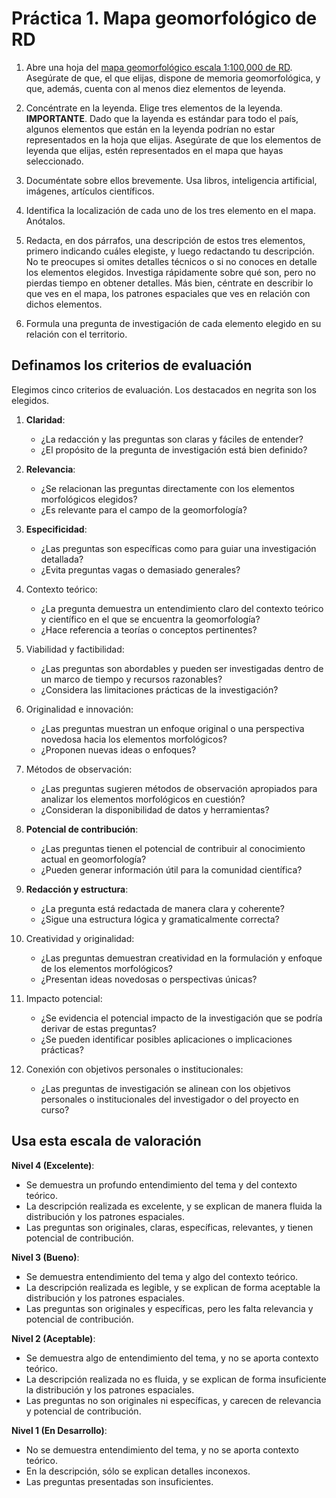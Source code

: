 # Práctica 1. Mapa geomorfológico de RD

1. Abre una hoja del [mapa geomorfológico escala 1:100,000 de RD](https://sgn.gob.do/index.php/geologia-y-tematicos/info-geomorfologia). Asegúrate de que, el que elijas, dispone de memoria geomorfológica, y que, además, cuenta con al menos diez elementos de leyenda.

2. Concéntrate en la leyenda. Elige tres elementos de la leyenda. **IMPORTANTE**. Dado que la layenda es estándar para todo el país, algunos elementos que están en la leyenda podrían no estar representados en la hoja que elijas. Asegúrate de que los elementos de leyenda que elijas, estén representados en el mapa que hayas seleccionado.

3. Documéntate sobre ellos brevemente. Usa libros, inteligencia artificial, imágenes, artículos científicos.

4. Identifica la localización de cada uno de los tres elemento en el mapa. Anótalos.

5. Redacta, en dos párrafos, una descripción de estos tres elementos, primero indicando cuáles elegiste, y luego redactando tu descripción. No te preocupes si omites detalles técnicos o si no conoces en detalle los elementos elegidos. Investiga rápidamente sobre qué son, pero no pierdas tiempo en obtener detalles. Más bien, céntrate en describir lo que ves en el mapa, los patrones espaciales que ves en relación con dichos elementos.

6. Formula una pregunta de investigación de cada elemento elegido en su relación con el territorio.

## Definamos los criterios de evaluación

Elegimos cinco criterios de evaluación. Los destacados en negrita son los elegidos.

1. **Claridad**:

   - ¿La redacción y las preguntas son claras y fáciles de entender?
   - ¿El propósito de la pregunta de investigación está bien definido?

2. **Relevancia**:

   - ¿Se relacionan las preguntas directamente con los elementos morfológicos elegidos?
   - ¿Es relevante para el campo de la geomorfología?

3. **Especificidad**:

   - ¿Las preguntas son específicas como para guiar una investigación detallada?
   - ¿Evita preguntas vagas o demasiado generales?

4. Contexto teórico:

   - ¿La pregunta demuestra un entendimiento claro del contexto teórico y científico en el que se encuentra la geomorfología?
   - ¿Hace referencia a teorías o conceptos pertinentes?

5. Viabilidad y factibilidad:

   - ¿Las preguntas son abordables y pueden ser investigadas dentro de un marco de tiempo y recursos razonables?
   - ¿Considera las limitaciones prácticas de la investigación?

6. Originalidad e innovación:

   - ¿Las preguntas muestran un enfoque original o una perspectiva novedosa hacia los elementos morfológicos?
   - ¿Proponen nuevas ideas o enfoques?

7. Métodos de observación:

   - ¿Las preguntas sugieren métodos de observación apropiados para analizar los elementos morfológicos en cuestión?
   - ¿Consideran la disponibilidad de datos y herramientas?

8. **Potencial de contribución**:

   - ¿Las preguntas tienen el potencial de contribuir al conocimiento actual en geomorfología?
   - ¿Pueden generar información útil para la comunidad científica?

9. **Redacción y estructura**:

   - ¿La pregunta está redactada de manera clara y coherente?
   - ¿Sigue una estructura lógica y gramaticalmente correcta?

10. Creatividad y originalidad:

    - ¿Las preguntas demuestran creatividad en la formulación y enfoque de los elementos morfológicos?
    - ¿Presentan ideas novedosas o perspectivas únicas?

11. Impacto potencial:

    - ¿Se evidencia el potencial impacto de la investigación que se podría derivar de estas preguntas?
    - ¿Se pueden identificar posibles aplicaciones o implicaciones prácticas?

12. Conexión con objetivos personales o institucionales:
    - ¿Las preguntas de investigación se alinean con los objetivos personales o institucionales del investigador o del proyecto en curso?

## Usa esta escala de valoración

**Nivel 4 (Excelente)**:

- Se demuestra un profundo entendimiento del tema y del contexto teórico.
- La descripción realizada es excelente, y se explican de manera fluida la distribución y los patrones espaciales.
- Las preguntas son originales, claras, específicas, relevantes, y tienen potencial de contribución.

**Nivel 3 (Bueno)**:

- Se demuestra entendimiento del tema y algo del contexto teórico.
- La descripción realizada es legible, y se explican de forma aceptable la distribución y los patrones espaciales.
- Las preguntas son originales y específicas, pero les falta relevancia y potencial de contribución.

**Nivel 2 (Aceptable)**:

- Se demuestra algo de entendimiento del tema, y no se aporta contexto teórico.
- La descripción realizada no es fluida, y se explican de forma insuficiente la distribución y los patrones espaciales.
- Las preguntas no son originales ni específicas, y carecen de relevancia y potencial de contribución.

**Nivel 1 (En Desarrollo)**:

- No se demuestra entendimiento del tema, y no se aporta contexto teórico.
- En la descripción, sólo se explican detalles inconexos.
- Las preguntas presentadas son insuficientes.

